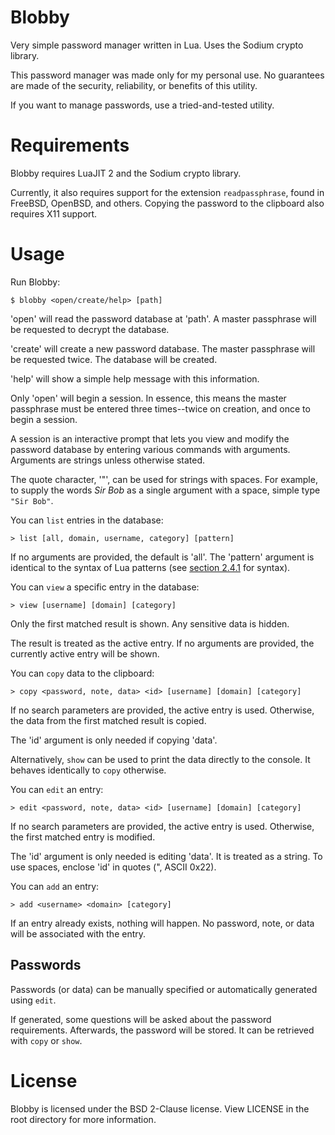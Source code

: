 # Blobby
Very simple password manager written in Lua. Uses the Sodium crypto library.

This password manager was made only for my personal use. No guarantees are made
of the security, reliability, or benefits of this utility.

If you want to manage passwords, use a tried-and-tested utility.

# Requirements
Blobby requires LuaJIT 2 and the Sodium crypto library.

Currently, it also requires support for the extension `readpassphrase`, found
in FreeBSD, OpenBSD, and others. Copying the password to the clipboard also
requires X11 support.

# Usage

Run Blobby:

```
$ blobby <open/create/help> [path]
```

'open' will read the password database at 'path'. A master passphrase will be
requested to decrypt the database.

'create' will create a new password database. The master passphrase will be
requested twice. The database will be created.

'help' will show a simple help message with this information.

Only 'open' will begin a session. In essence, this means the master passphrase
must be entered three times--twice on creation, and once to begin a session.

A session is an interactive prompt that lets you view and modify the password
database by entering various commands with arguments. Arguments are strings
unless otherwise stated.

The quote character, '"', can be used for strings with spaces. For example, to
supply the words _Sir Bob_ as a single argument with a space, simple type
`"Sir Bob"`.

You can `list` entries in the database:

```
> list [all, domain, username, category] [pattern]
```

If no arguments are provided, the default is 'all'. The 'pattern' argument is
identical to the syntax of Lua patterns (see
[section 2.4.1](http://www.lua.org/manual/5.1/manual.html#5.4.1) for syntax).

You can `view` a specific entry in the database:

```
> view [username] [domain] [category]
```

Only the first matched result is shown. Any sensitive data is hidden.

The result is treated as the active entry. If no arguments are provided, the
currently active entry will be shown.

You can `copy` data to the clipboard:

```
> copy <password, note, data> <id> [username] [domain] [category]
```

If no search parameters are provided, the active entry is used. Otherwise, the
data from the first matched result is copied.

The 'id' argument is only needed if copying 'data'.

Alternatively, `show` can be used to print the data directly to the console. It
behaves identically to `copy` otherwise.

You can `edit` an entry:

```
> edit <password, note, data> <id> [username] [domain] [category]
```

If no search parameters are provided, the active entry is used. Otherwise, the
first matched entry is modified.

The 'id' argument is only needed is editing 'data'. It is treated as a string.
To use spaces, enclose 'id' in quotes (", ASCII 0x22).

You can `add` an entry:

```
> add <username> <domain> [category]
```

If an entry already exists, nothing will happen. No password, note, or data will
be associated with the entry.

## Passwords
Passwords (or data) can be manually specified or automatically generated using
`edit`.

If generated, some questions will be asked about the password requirements.
Afterwards, the password will be stored. It can be retrieved with `copy` or
`show`.

# License
Blobby is licensed under the BSD 2-Clause license. View LICENSE in the root
directory for more information.